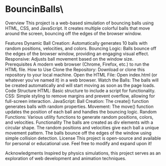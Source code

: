 # BouncinBalls\
Overview
This project is a web-based simulation of bouncing balls using HTML, CSS, and JavaScript. It creates multiple colorful balls that move around the screen, bouncing off the edges of the browser window.

Features
Dynamic Ball Creation: Automatically generates 10 balls with random positions, velocities, and colors.
Bouncing Logic: Balls bounce off the edges of the browser window, providing an engaging visual effect.
Responsive: Adjusts ball movement based on the window size.
Prerequisites
A modern web browser (Chrome, Firefox, etc.) to run the HTML file.
How to Use
Clone the Repository: Download or clone this repository to your local machine.
Open the HTML File: Open index.html (or whatever you've named it) in a web browser.
Watch the Balls: The balls will be created automatically and will start moving as soon as the page loads.
Code Structure
HTML: Basic structure to include a script for functionality.
CSS: Simple styling to remove margins and prevent overflow, allowing for full-screen interaction.
JavaScript:
Ball Creation: The create() function generates balls with random properties.
Movement: The move() function updates the position of each ball and handles the bouncing logic.
Random Functions: Various utility functions to generate random positions, colors, and velocities.
Functionality
The balls are created as div elements with a circular shape.
The random positions and velocities give each ball a unique movement pattern.
The balls bounce off the edges of the window using simple collision detection.
License
This project is open-source and available for personal or educational use. Feel free to modify and expand upon it!

Acknowledgments
Inspired by physics simulations, this project serves as an exploration of web development and animation techniques.
